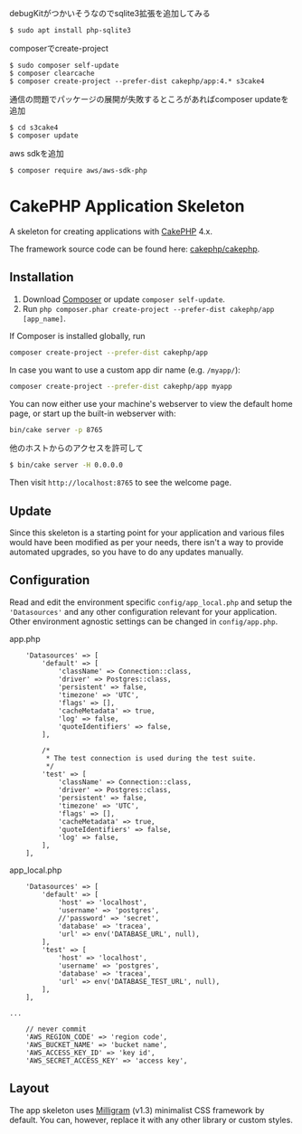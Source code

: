 
debugKitがつかいそうなのでsqlite3拡張を追加してみる
```
$ sudo apt install php-sqlite3
```

composerでcreate-project
```
$ sudo composer self-update
$ composer clearcache
$ composer create-project --prefer-dist cakephp/app:4.* s3cake4
```
通信の問題でパッケージの展開が失敗するところがあればcomposer updateを追加
```
$ cd s3cake4
$ composer update
```
aws sdkを追加
```
$ composer require aws/aws-sdk-php
```

# CakePHP Application Skeleton

A skeleton for creating applications with [CakePHP](https://cakephp.org) 4.x.

The framework source code can be found here: [cakephp/cakephp](https://github.com/cakephp/cakephp).

## Installation

1. Download [Composer](https://getcomposer.org/doc/00-intro.md) or update `composer self-update`.
2. Run `php composer.phar create-project --prefer-dist cakephp/app [app_name]`.

If Composer is installed globally, run

```bash
composer create-project --prefer-dist cakephp/app
```

In case you want to use a custom app dir name (e.g. `/myapp/`):

```bash
composer create-project --prefer-dist cakephp/app myapp
```

You can now either use your machine's webserver to view the default home page, or start
up the built-in webserver with:

```bash
bin/cake server -p 8765
```

他のホストからのアクセスを許可して
```bash
$ bin/cake server -H 0.0.0.0
```


Then visit `http://localhost:8765` to see the welcome page.

## Update

Since this skeleton is a starting point for your application and various files
would have been modified as per your needs, there isn't a way to provide
automated upgrades, so you have to do any updates manually.

## Configuration

Read and edit the environment specific `config/app_local.php` and setup the 
`'Datasources'` and any other configuration relevant for your application.
Other environment agnostic settings can be changed in `config/app.php`.

app.php
```
    'Datasources' => [
        'default' => [
            'className' => Connection::class,
            'driver' => Postgres::class,
            'persistent' => false,
            'timezone' => 'UTC',
            'flags' => [],
            'cacheMetadata' => true,
            'log' => false,
            'quoteIdentifiers' => false,
        ],

        /*
         * The test connection is used during the test suite.
         */
        'test' => [
            'className' => Connection::class,
            'driver' => Postgres::class,
            'persistent' => false,
            'timezone' => 'UTC',
            'flags' => [],
            'cacheMetadata' => true,
            'quoteIdentifiers' => false,
            'log' => false,
        ],
    ],
```
app_local.php
```
    'Datasources' => [
        'default' => [
            'host' => 'localhost',
            'username' => 'postgres',
            //'password' => 'secret',
            'database' => 'tracea',
            'url' => env('DATABASE_URL', null),
        ],
        'test' => [
            'host' => 'localhost',
            'username' => 'postgres',
            'database' => 'tracea',
            'url' => env('DATABASE_TEST_URL', null),
        ],
    ],

...

    // never commit
    'AWS_REGION_CODE' => 'region code',
    'AWS_BUCKET_NAME' => 'bucket name',
    'AWS_ACCESS_KEY_ID' => 'key id',
    'AWS_SECRET_ACCESS_KEY' => 'access key',

```
## Layout

The app skeleton uses [Milligram](https://milligram.io/) (v1.3) minimalist CSS
framework by default. You can, however, replace it with any other library or
custom styles.
